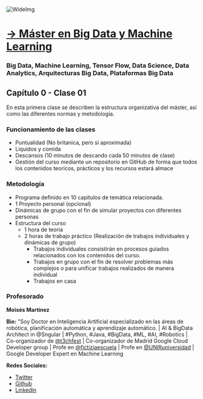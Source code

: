 ![WideImg](https://fictizia.com/img/github/Fictizia-plan-estudios-github.jpg)

# [→ Máster en Big Data y Machine Learning](https://fictizia.com/formacion/master-big-data)
### Big Data, Machine Learning, Tensor Flow, Data Science, Data Analytics, Arquitecturas Big Data, Plataformas Big Data

## Capítulo 0 - Clase 01

En esta primera clase se describen la estructura organizativa del máster, así como las diferentes normas y metodología. 

### Funcionamiento de las clases
- Puntualidad (No britanica, pero si aproximada)
- Liquidos y comida
- Descansos (10 minutos de descando cada 50 minutos de clase)        
- Gestión del curso mediante un repositorio en GitHub de forma que todos los contenidos teorícos, prácticos y los recursos estará almace

### Metodología
- Programa definido en 10 capítulos de temática relacionada.
- 1 Proyecto personal (opcional)
- Dinámicas de grupo con el fin de simular proyectos con diferentes personas
- Estructura del curso
    - 1 hora de teoría 
    - 2 horas de trabajo práctico (Realización de trabajos individuales y dinámicas de grupo)
        - Trabajos individuales consistirán en procesos guiados relacionados con los contenidos del curso. 
        - Trabajos en grupo con el fin de resolver problemas más complejos o para unificar trabajos realizados de manera individual
        - Trabajos en casa 
        
### Profesorado 

**Moisés Martínez**

[](https://www.fictizia.com/app/images/moises-martinez.jpeg)

**Bio:**
"Soy Doctor en Inteligencia Artificial especializado en las áreas de robótica, planificación automática y aprendizaje automático. | AI & BigData Architect in @Sngular | #Python, #Java, #BigData, #ML, #AI, #Robotics | Co-organizador de [@t3chfest](http://https://t3chfest.uc3m.es/2020/) | Co-organizador de Madrid Google Cloud Developer group | Profe en [@fictiziaescuela](http://www.fictizia.com/profesores/) | Profe en [@UNIRuniversidad](https://www.unir.net/) | Google Developer Expert en Machine Learning

**Redes Sociales:**
- [Twitter](https://twitter.com/moisipm?lang=es)
- [Github](https://github.com/momartinm)
- [Linkedin](https://www.linkedin.com/in/momartinm)


        
      
